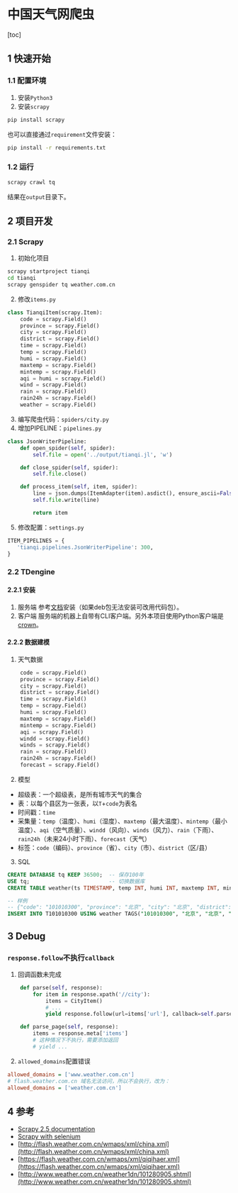 # 中国天气网爬虫
[toc]

## 1 快速开始
### 1.1 配置环境
1. 安装`Python3`
2. 安装`scrapy`
```sh
pip install scrapy
```
也可以直接通过`requirement`文件安装：
```sh
pip install -r requirements.txt
```

### 1.2 运行
```sh
scrapy crawl tq
```
结果在`output`目录下。

## 2 项目开发
### 2.1 Scrapy
1. 初始化项目
```sh
scrapy startproject tianqi
cd tianqi
scrapy genspider tq weather.com.cn
```

2. 修改`items.py`
```py
class TianqiItem(scrapy.Item):
    code = scrapy.Field()
    province = scrapy.Field()
    city = scrapy.Field()
    district = scrapy.Field()
    time = scrapy.Field()
    temp = scrapy.Field()
    humi = scrapy.Field()
    maxtemp = scrapy.Field()
    mintemp = scrapy.Field()
    aqi = humi = scrapy.Field()
    wind = scrapy.Field()
    rain = scrapy.Field()
    rain24h = scrapy.Field()
    weather = scrapy.Field()
```

3. 编写爬虫代码：`spiders/city.py`
4. 增加PIPELINE：`pipelines.py`
```py
class JsonWriterPipeline:
    def open_spider(self, spider):
        self.file = open('../output/tianqi.jl', 'w')

    def close_spider(self, spider):
        self.file.close()

    def process_item(self, item, spider):
        line = json.dumps(ItemAdapter(item).asdict(), ensure_ascii=False) + "\n"
        self.file.write(line)

        return item

```

5. 修改配置：`settings.py`
```py
ITEM_PIPELINES = {
   'tianqi.pipelines.JsonWriterPipeline': 300,
}
```

### 2.2 TDengine
#### 2.2.1 安装
1. 服务端
参考[文档](https://www.taosdata.com/cn/documentation/getting-started#install)安装（如果deb包无法安装可改用代码包）。
2. 客户端
服务端的机器上自带有CLI客户端。另外本项目使用Python客户端是[crown](https://github.com/machine-w/crown)。

#### 2.2.2 数据建模
1. 天气数据
```py
    code = scrapy.Field()
    province = scrapy.Field()
    city = scrapy.Field()
    district = scrapy.Field()
    time = scrapy.Field()
    temp = scrapy.Field()
    humi = scrapy.Field()
    maxtemp = scrapy.Field()
    mintemp = scrapy.Field()
    aqi = scrapy.Field()
    windd = scrapy.Field()
    winds = scrapy.Field()
    rain = scrapy.Field()
    rain24h = scrapy.Field()
    forecast = scrapy.Field()
```

2. 模型
* 超级表：一个超级表，是所有城市天气的集合
* 表：以每个县区为一张表，以`T`+`code`为表名
* 时间戳：`time`
* 采集量：`temp`（温度）、`humi`（湿度）、`maxtemp`（最大温度）、`mintemp`（最小温度）、`aqi`（空气质量）、`windd`（风向）、`winds`（风力）、`rain`（下雨）、`rain24h`（未来24小时下雨）、`forecast`（天气）
* 标签：`code`（编码）、`province`（省）、`city`（市）、`district`（区/县）

3. SQL
```sql
CREATE DATABASE tq KEEP 36500;  -- 保存100年
USE tq;                         -- 切换数据库
CREATE TABLE weather(ts TIMESTAMP, temp INT, humi INT, maxtemp INT, mintemp INT, aqi INT, windd INT, winds INT, rain INT, rain24h INT, forecast INT) TAGS(code BINARY(10), province NCHAR(5), city NCHAR(10), district NCHAR(10));

-- 样例
-- {"code": "101010300", "province": "北京", "city": "北京", "district": "朝阳", "time": "2021-07-02 15:30:00", "temp": 29, "humi": 51, "maxTemp": 999, "minTemp": 999, "aqi": 50, "windD": 4, "windS": 2, "rain": 0, "rain24h": 0, "forecast": 2}
INSERT INTO T101010300 USING weather TAGS("101010300", "北京", "北京", "朝阳") VALUES("2021-07-02 15:30:00", 29, 51, 999, 999, 50, 4, 2, 0, 0, 2);
```

## 3 Debug
### `response.follow`不执行`callback`
1. 回调函数未完成
```py
    def parse(self, response):
        for item in response.xpath('//city'):
            items = CityItem()
            # ...
            yield response.follow(url=items['url'], callback=self.parse_page, meta={'items': items})

    def parse_page(self, response):
        items = response.meta['items']
        # 这种情况下不执行，需要添加返回
        # yield ...
```

2. `allowed_domains`配置错误
```ini
allowed_domains = ['www.weather.com.cn']
# flash.weather.com.cn 域名无法访问，所以不会执行，改为：
allowed_domains = ['weather.com.cn']
```

## 4 参考
* [Scrapy 2.5 documentation](https://docs.scrapy.org/en/latest/index.html)
* [Scrapy with selenium](https://github.com/clemfromspace/scrapy-selenium)
* [http://flash.weather.com.cn/wmaps/xml/china.xml](http://flash.weather.com.cn/wmaps/xml/china.xml)
* [https://flash.weather.com.cn/wmaps/xml/qiqihaer.xml](https://flash.weather.com.cn/wmaps/xml/qiqihaer.xml)
* [http://www.weather.com.cn/weather1dn/101280905.shtml](http://www.weather.com.cn/weather1dn/101280905.shtml)
